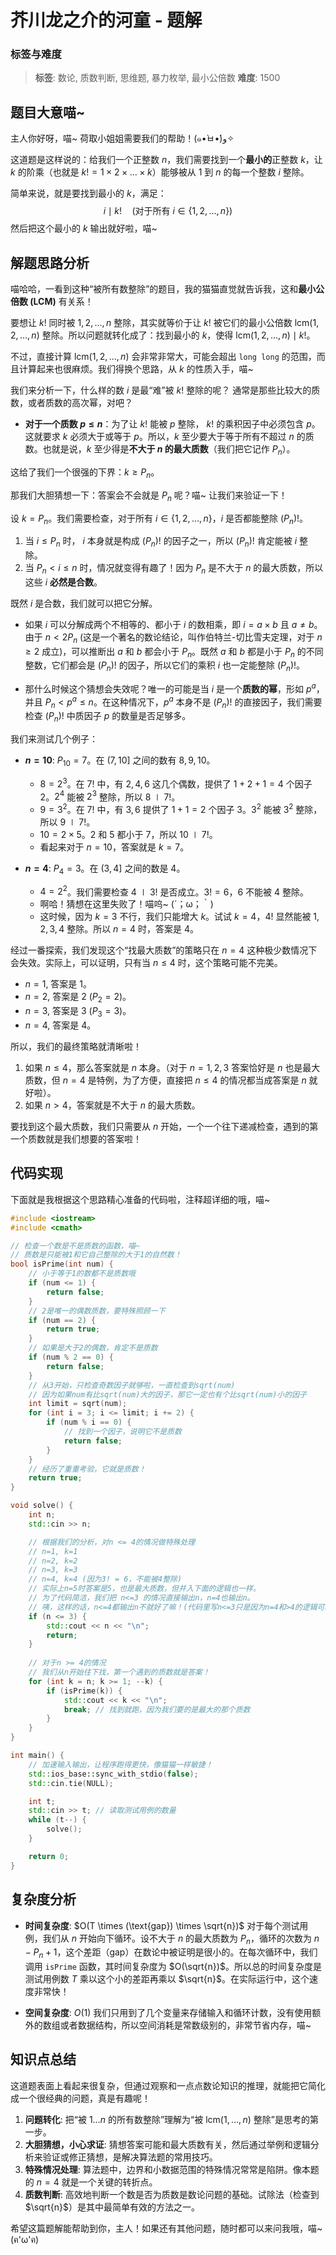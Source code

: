 # 芥川龙之介的河童 - 题解

### 标签与难度
> **标签**: 数论, 质数判断, 思维题, 暴力枚举, 最小公倍数
> **难度**: 1500

## 题目大意喵~

主人你好呀，喵~ 荷取小姐姐需要我们的帮助！(๑•̀ㅂ•́)و✧

这道题是这样说的：给我们一个正整数 $n$，我们需要找到一个**最小的**正整数 $k$，让 $k$ 的阶乘（也就是 $k! = 1 \times 2 \times \dots \times k$）能够被从 $1$ 到 $n$ 的每一个整数 $i$ 整除。

简单来说，就是要找到最小的 $k$，满足：
$$
i \mid k! \quad (\text{对于所有 } i \in \{1, 2, \dots, n\})
$$
然后把这个最小的 $k$ 输出就好啦，喵~

## 解题思路分析

喵哈哈，一看到这种“被所有数整除”的题目，我的猫猫直觉就告诉我，这和**最小公倍数 (LCM)** 有关系！

要想让 $k!$ 同时被 $1, 2, \dots, n$ 整除，其实就等价于让 $k!$ 被它们的最小公倍数 $\text{lcm}(1, 2, \dots, n)$ 整除。所以问题就转化成了：找到最小的 $k$，使得 $\text{lcm}(1, 2, \dots, n) \mid k!$。

不过，直接计算 $\text{lcm}(1, 2, \dots, n)$ 会非常非常大，可能会超出 `long long` 的范围，而且计算起来也很麻烦。我们得换个思路，从 $k$ 的性质入手，喵~

我们来分析一下，什么样的数 $i$ 是最“难”被 $k!$ 整除的呢？
通常是那些比较大的质数，或者质数的高次幂，对吧？

*   **对于一个质数 $p \le n$**：为了让 $k!$ 能被 $p$ 整除， $k!$ 的乘积因子中必须包含 $p$。这就要求 $k$ 必须大于或等于 $p$。所以，$k$ 至少要大于等于所有不超过 $n$ 的质数。也就是说，$k$ 至少得是**不大于 $n$ 的最大质数**（我们把它记作 $P_n$）。

这给了我们一个很强的下界：$k \ge P_n$。

那我们大胆猜想一下：答案会不会就是 $P_n$ 呢？喵~ 让我们来验证一下！

设 $k = P_n$。我们需要检查，对于所有 $i \in \{1, 2, \dots, n\}$，$i$ 是否都能整除 $(P_n)!$。

1.  当 $i \le P_n$ 时， $i$ 本身就是构成 $(P_n)!$ 的因子之一，所以 $(P_n)!$ 肯定能被 $i$ 整除。
2.  当 $P_n < i \le n$ 时，情况就变得有趣了！因为 $P_n$ 是不大于 $n$ 的最大质数，所以这些 $i$ **必然是合数**。

既然 $i$ 是合数，我们就可以把它分解。
*   如果 $i$ 可以分解成两个不相等的、都小于 $i$ 的数相乘，即 $i = a \times b$ 且 $a \ne b$。由于 $n < 2P_n$ (这是一个著名的数论结论，叫作伯特兰-切比雪夫定理，对于 $n \ge 2$ 成立)，可以推断出 $a$ 和 $b$ 都会小于 $P_n$。既然 $a$ 和 $b$ 都是小于 $P_n$ 的不同整数，它们都会是 $(P_n)!$ 的因子，所以它们的乘积 $i$ 也一定能整除 $(P_n)!$。

*   那什么时候这个猜想会失效呢？唯一的可能是当 $i$ 是一个**质数的幂**，形如 $p^a$，并且 $P_n < p^a \le n$。在这种情况下，$p^a$ 本身不是 $(P_n)!$ 的直接因子，我们需要检查 $(P_n)!$ 中质因子 $p$ 的数量是否足够多。

我们来测试几个例子：
*   **$n=10$**: $P_{10}=7$。在 $(7, 10]$ 之间的数有 $8, 9, 10$。
    *   $8=2^3$。在 $7!$ 中，有 $2, 4, 6$ 这几个偶数，提供了 $1+2+1=4$ 个因子 $2$。$2^4$ 能被 $2^3$ 整除，所以 $8 \mid 7!$。
    *   $9=3^2$。在 $7!$ 中，有 $3, 6$ 提供了 $1+1=2$ 个因子 $3$。$3^2$ 能被 $3^2$ 整除，所以 $9 \mid 7!$。
    *   $10=2 \times 5$。$2$ 和 $5$ 都小于 $7$，所以 $10 \mid 7!$。
    *   看起来对于 $n=10$，答案就是 $k=7$。

*   **$n=4$**: $P_4=3$。在 $(3, 4]$ 之间的数是 $4$。
    *   $4=2^2$。我们需要检查 $4 \mid 3!$ 是否成立。$3! = 6$，$6$ 不能被 $4$ 整除。
    *   啊哈！猜想在这里失败了！喵呜~ (´；ω；｀)
    *   这时候，因为 $k=3$ 不行，我们只能增大 $k$。试试 $k=4$，$4!$ 显然能被 $1, 2, 3, 4$ 整除。所以 $n=4$ 时，答案是 $4$。

经过一番探索，我们发现这个“找最大质数”的策略只在 $n=4$ 这种极少数情况下会失效。实际上，可以证明，只有当 $n \le 4$ 时，这个策略可能不完美。
*   $n=1$, 答案是 $1$。
*   $n=2$, 答案是 $2$ ($P_2=2$)。
*   $n=3$, 答案是 $3$ ($P_3=3$)。
*   $n=4$, 答案是 $4$。

所以，我们的最终策略就清晰啦！
1.  如果 $n \le 4$，那么答案就是 $n$ 本身。（对于 $n=1,2,3$ 答案恰好是 $n$ 也是最大质数，但 $n=4$ 是特例，为了方便，直接把 $n \le 4$ 的情况都当成答案是 $n$ 就好啦）。
2.  如果 $n > 4$，答案就是不大于 $n$ 的最大质数。

要找到这个最大质数，我们只需要从 $n$ 开始，一个一个往下递减检查，遇到的第一个质数就是我们想要的答案啦！

## 代码实现

下面就是我根据这个思路精心准备的代码啦，注释超详细的哦，喵~

```cpp
#include <iostream>
#include <cmath>

// 检查一个数是不是质数的函数，喵~
// 质数是只能被1和它自己整除的大于1的自然数！
bool isPrime(int num) {
    // 小于等于1的数都不是质数哦
    if (num <= 1) {
        return false;
    }
    // 2是唯一的偶数质数，要特殊照顾一下
    if (num == 2) {
        return true;
    }
    // 如果是大于2的偶数，肯定不是质数
    if (num % 2 == 0) {
        return false;
    }
    // 从3开始，只检查奇数因子就够啦，一直检查到sqrt(num)
    // 因为如果num有比sqrt(num)大的因子，那它一定也有个比sqrt(num)小的因子
    int limit = sqrt(num);
    for (int i = 3; i <= limit; i += 2) {
        if (num % i == 0) {
            // 找到一个因子，说明它不是质数
            return false;
        }
    }
    // 经历了重重考验，它就是质数！
    return true;
}

void solve() {
    int n;
    std::cin >> n;

    // 根据我们的分析，对n <= 4的情况做特殊处理
    // n=1, k=1
    // n=2, k=2
    // n=3, k=3
    // n=4, k=4 (因为3! = 6，不能被4整除)
    // 实际上n=5时答案是5，也是最大质数，但并入下面的逻辑也一样。
    // 为了代码简洁，我们把 n<=3 的情况直接输出n，n=4也输出n。
    // 咦，这样的话，n<=4都输出n不就好了嘛！(代码里写n<=3只是因为n=4和>4的逻辑可以合并，但这样更清晰)
    if (n <= 3) {
        std::cout << n << "\n";
        return;
    }
    
    // 对于n >= 4的情况
    // 我们从n开始往下找，第一个遇到的质数就是答案！
    for (int k = n; k >= 1; --k) {
        if (isPrime(k)) {
            std::cout << k << "\n";
            break; // 找到就跑，因为我们要的是最大的那个质数
        }
    }
}

int main() {
    // 加速输入输出，让程序跑得更快，像猫猫一样敏捷！
    std::ios_base::sync_with_stdio(false);
    std::cin.tie(NULL);

    int t;
    std::cin >> t; // 读取测试用例的数量
    while (t--) {
        solve();
    }

    return 0;
}
```

## 复杂度分析

- **时间复杂度**: $O(T \times (\text{gap}) \times \sqrt{n})$
  对于每个测试用例，我们从 $n$ 开始向下循环。设不大于 $n$ 的最大质数为 $P_n$，循环的次数为 $n - P_n + 1$，这个差距（gap）在数论中被证明是很小的。在每次循环中，我们调用 `isPrime` 函数，其时间复杂度为 $O(\sqrt{n})$。所以总的时间复杂度是测试用例数 $T$ 乘以这个小的差距再乘以 $\sqrt{n}$。在实际运行中，这个速度非常快！

- **空间复杂度**: $O(1)$
  我们只用到了几个变量来存储输入和循环计数，没有使用额外的数组或者数据结构，所以空间消耗是常数级别的，非常节省内存，喵~

## 知识点总结

这道题表面上看起来很复杂，但通过观察和一点点数论知识的推理，就能把它简化成一个很经典的问题，真是有趣呢！

1.  **问题转化**: 把“被 $1 \dots n$ 的所有数整除”理解为“被 $\text{lcm}(1, \dots, n)$ 整除”是思考的第一步。
2.  **大胆猜想，小心求证**: 猜想答案可能和最大质数有关，然后通过举例和逻辑分析来验证或修正猜想，是解决算法题的常用技巧。
3.  **特殊情况处理**: 算法题中，边界和小数据范围的特殊情况常常是陷阱。像本题的 $n=4$ 就是一个关键的转折点。
4.  **质数判断**: 高效地判断一个数是否为质数是数论问题的基础。试除法（检查到 $\sqrt{n}$）是其中最简单有效的方法之一。

希望这篇题解能帮助到你，主人！如果还有其他问题，随时都可以来问我哦，喵~ (ฅ'ω'ฅ)
